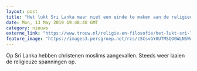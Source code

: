 ```yaml
---
layout: post
title: "Het lukt Sri Lanka maar niet een einde te maken aan de religieuze spanningen"
date: Mon, 13 May 2019 19:48:40 GMT
category: nieuws
externe_link: "https://www.trouw.nl/religie-en-filosofie/het-lukt-sri-lanka-maar-niet-een-einde-te-maken-aan-de-religieuze-spanningen~adef9d0c/"
feature_image: "https://images3.persgroep.net/rcs/zSCsvGY0UTMSQOGWLNSWw3iRpwQ/diocontent/148259508/_focus/0.58/0.21/_fill/230/230?appId=e9b4e2a1869038ffcaf318a6d1463b0b&quality=0.9&format=jpeg"
---
```


Op Sri Lanka hebben christenen moslims aangevallen. Steeds weer laaien de religieuze spanningen op.
